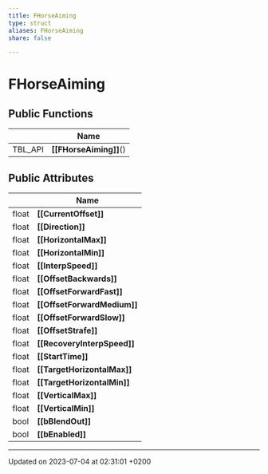 ```yaml
---
title: FHorseAiming
type: struct
aliases: FHorseAiming
share: false

---
```


# FHorseAiming





## Public Functions

|                | Name           |
| -------------- | -------------- |
| TBL_API | **[[FHorseAiming]]**() |

## Public Attributes

|                | Name           |
| -------------- | -------------- |
| float | **[[CurrentOffset]]**  |
| float | **[[Direction]]**  |
| float | **[[HorizontalMax]]**  |
| float | **[[HorizontalMin]]**  |
| float | **[[InterpSpeed]]**  |
| float | **[[OffsetBackwards]]**  |
| float | **[[OffsetForwardFast]]**  |
| float | **[[OffsetForwardMedium]]**  |
| float | **[[OffsetForwardSlow]]**  |
| float | **[[OffsetStrafe]]**  |
| float | **[[RecoveryInterpSpeed]]**  |
| float | **[[StartTime]]**  |
| float | **[[TargetHorizontalMax]]**  |
| float | **[[TargetHorizontalMin]]**  |
| float | **[[VerticalMax]]**  |
| float | **[[VerticalMin]]**  |
| bool | **[[bBlendOut]]**  |
| bool | **[[bEnabled]]**  |

-------------------------------

Updated on 2023-07-04 at 02:31:01 +0200